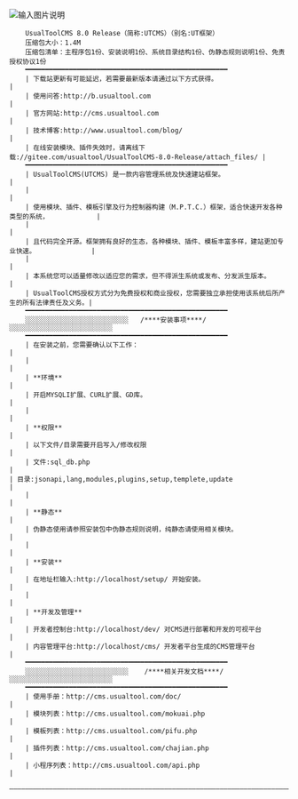 ![输入图片说明](https://images.gitee.com/uploads/images/2020/1103/142657_4aa97833_1801947.png "172850ic2ersnevcfcv9np.png")


        UsualToolCMS 8.0 Release（简称:UTCMS）（别名:UT框架）
        压缩包大小：1.4M
        压缩包清单：主程序包1份、安装说明1份、系统目录结构1份、伪静态规则说明1份、免责授权协议1份
        ━━━━━━━━━━━━━━━━━━━━━━━━━━━━━━━━━━━━━━━━━━━━━━━━━━━
        | 下载站更新有可能延迟，若需要最新版本请通过以下方式获得。                                          | 
        | 使用问答:http://b.usualtool.com                                                                   |                        
        | 官方网站:http://cms.usualtool.com                                                                 |
        | 技术博客:http://www.usualtool.com/blog/                                                           |
        | 在线安装模块、插件失效时，请离线下载://gitee.com/usualtool/UsualToolCMS-8.0-Release/attach_files/ |  
        ━━━━━━━━━━━━━━━━━━━━━━━━━━━━━━━━━━━━━━━━━━━━━━━━━━━  
        | UsualToolCMS(UTCMS) 是一款内容管理系统及快速建站框架。                                            |
        |                                                                                                   |
        | 使用模块、插件、模板引擎及行为控制器构建（M.P.T.C.）框架，适合快速开发各种类型的系统，            |
        |                                                                                                   |
        | 且代码完全开源。框架拥有良好的生态，各种模块、插件、模板丰富多样，建站更加专业快速。              |
        |                                                                                                   |
        | 本系统您可以适量修改以适应您的需求，但不得派生系统或发布、分发派生版本。                          |
        | UsualToolCMS授权方式分为免费授权和商业授权，您需要独立承担使用该系统后所产生的所有法律责任及义务。|
        ━━━━━━━━━━━━━━━━━━━━━━━━━━━━━━━━━━━━━━━━━━━━━━━━━━━
        ░░░░░░░░░░░░░░░░░░░░░░░░░░   /****安装事项****/   ░░░░░░░░░░░░░░░░░░░░░░░░░░
        ━━━━━━━━━━━━━━━━━━━━━━━━━━━━━━━━━━━━━━━━━━━━━━━━━━━
        | 在安装之前，您需要确认以下工作：                                                                  |
        |                                                                                                   |
        | **环境**                                                                                          |
        | 开启MYSQLI扩展、CURL扩展、GD库。                                                                  |
        |                                                                                                   |
        | **权限**                                                                                          |
        | 以下文件/目录需要开启写入/修改权限                                                                |
        | 文件:sql_db.php                                                                                   | 
	| 目录:jsonapi,lang,modules,plugins,setup,templete,update                                           |
        |                                                                                                   |
        | **静态**                                                                                          |
        | 伪静态使用请参照安装包中伪静态规则说明，纯静态请使用相关模块。                                    |
        |                                                                                                   |
        | **安装**                                                                                          |
        | 在地址栏输入:http://localhost/setup/ 开始安装。                                                   |
        |                                                                                                   |
        | **开发及管理**                                                                                    |
        | 开发者控制台:http://localhost/dev/ 对CMS进行部署和开发的可视平台                                  |
        | 内容管理平台:http://localhost/cms/ 开发者平台生成的CMS管理平台                                    |
        ━━━━━━━━━━━━━━━━━━━━━━━━━━━━━━━━━━━━━━━━━━━━━━━━━━━
        ░░░░░░░░░░░░░░░░░░░░░░░░░░    /****相关开发文档****/  ░░░░░░░░░░░░░░░░░░░░░░░░░░
        ━━━━━━━━━━━━━━━━━━━━━━━━━━━━━━━━━━━━━━━━━━━━━━━━━━━
        | 使用手册：http://cms.usualtool.com/doc/                                                           |
        | 模块列表：http://cms.usualtool.com/mokuai.php                                                     |
        | 模板列表：http://cms.usualtool.com/pifu.php                                                       |
        | 插件列表：http://cms.usualtool.com/chajian.php                                                    |
        | 小程序列表：http://cms.usualtool.com/api.php                                                      |
        ——————————————————————————————————————————————————————————————————————————————————————————————————————